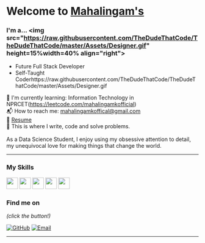 # Welcome to [Mahalingam's](https://github.com/Mahalingam6/) 

### I'm a...   <img src="https://raw.githubusercontent.com/TheDudeThatCode/TheDudeThatCode/master/Assets/Designer.gif" height=15%width=40% align="right">
* Future Full Stack Developer
* Self-Taught Coderhttps://raw.githubusercontent.com/TheDudeThatCode/TheDudeThatCode/master/Assets/Designer.gif

🌱 I'm currently learning: Information Technology in NPRCET(https://leetcode.com/mahalingamkofficial)<br>
📬 How to reach me: [mahalingamkoffical@gmail.com](mailto:mahalingamoffcial@gmail.com)<br>
📝 [Resume](https://github.com/Mahalingam6/RESUME/blob/main/Mahalingam%20official.pdf)<br>
💪 This is where I write, code and solve problems.<br><br>
 As a Data Science Student, I enjoy using my obsessive attention to detail, my unequivocal love for making 
 things that change the world.


-------------------------------------------------------------------------------------------------------
### My Skills 
<img src="https://img.shields.io/badge/-C-blue?style=for-the-badge&logo=c&logoColor=FFFFFF" height="30"> <img src="https://img.shields.io/badge/-C++-blue?style=for-the-badge&logo=c%2B%2B&logoColor=FFFFFF" height="30"> <img src="http://img.shields.io/badge/-Python-blue?style=for-the-badge&logo=python&logoColor=FFFFFF" height="30"> <img src="https://img.shields.io/badge/-Java-blue?style=for-the-badge&logo=openjdk&logoColor=white" height="30"> <img src="http://img.shields.io/badge/-PHP-blue?style=for-the-badge&logo=php&logoColor=FFFFFF" height="30"> 
### Find me on 

_(click the button!)_

[![GitHub](https://img.shields.io/badge/-GitHub-blue?style=for-the-badge&logo=github&logoColor=white)](https://github.com/Hirthick6) [![Email](https://img.shields.io/badge/-Email-blue?style=for-the-badge&logo=mail.ru&logoColor=white)](mailto:mahalingamkofficial@gmail.com)





-------------------------------------------------------------------------------------------------------








